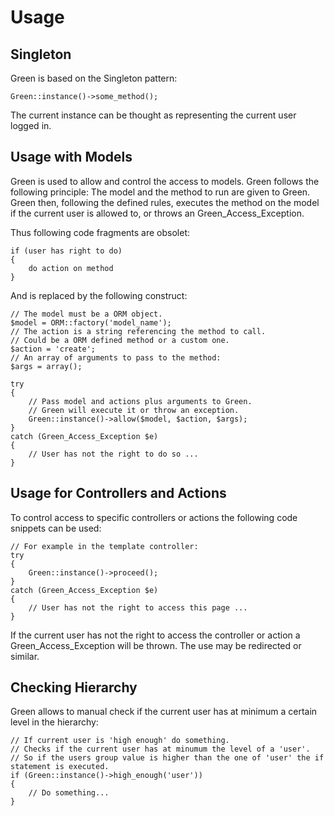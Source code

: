 # Usage

## Singleton

Green is based on the Singleton pattern:

	Green::instance()->some_method();
	
The current instance can be thought as representing the current user logged in.

## Usage with Models

Green is used to allow and control the access to models. Green follows the following principle: The model and the method to run are given to Green. Green then, following the defined rules, executes the method on the model if the current user is allowed to, or throws an Green_Access_Exception.

Thus following code fragments are obsolet:

	if (user has right to do)
	{
		do action on method
	}
	
And is replaced by the following construct:

	// The model must be a ORM object.
	$model = ORM::factory('model_name'); 
	// The action is a string referencing the method to call.
	// Could be a ORM defined method or a custom one.
	$action = 'create'; 
	// An array of arguments to pass to the method:
	$args = array();

	try
	{
		// Pass model and actions plus arguments to Green.
		// Green will execute it or throw an exception.
		Green::instance()->allow($model, $action, $args);
	}
	catch (Green_Access_Exception $e)
	{
		// User has not the right to do so ...
	}

## Usage for Controllers and Actions

To control access to specific controllers or actions the following code snippets can be used:

	// For example in the template controller:
	try
	{
		Green::instance()->proceed();
	}
	catch (Green_Access_Exception $e)
	{
		// User has not the right to access this page ...
	}

If the current user has not the right to access the controller or action a Green_Access_Exception will be thrown. The use may be redirected or similar.

## Checking Hierarchy

Green allows to manual check if the current user has at minimum a certain level in the hierarchy:

	// If current user is 'high enough' do something.
	// Checks if the current user has at minumum the level of a 'user'.
	// So if the users group value is higher than the one of 'user' the if statement is executed.
	if (Green::instance()->high_enough('user'))
	{
		// Do something...
	}

